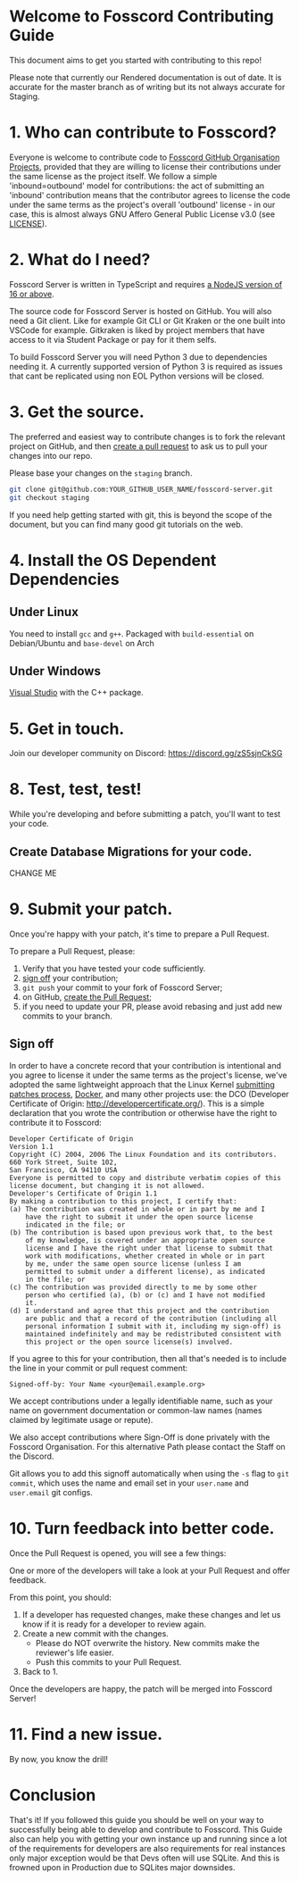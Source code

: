 # Welcome to Fosscord Contributing Guide


This document aims to get you started with contributing to this repo! 

Please note that currently our Rendered documentation is out of date. It is accurate for the master branch as of writing but its not always accurate for Staging.



# 1. Who can contribute to Fosscord?

Everyone is welcome to contribute code to [Fosscord GitHub Organisation Projects](https://github.com/fosscord), 
provided that they are willing to license their contributions under the 
same license as the project itself. We follow a simple 'inbound=outbound' model 
for contributions: the act of submitting an 'inbound' contribution means that the 
contributor agrees to license the code under the same terms as the project's overall 'outbound'
license - in our case, this is almost always GNU Affero General Public License v3.0 (see
[LICENSE](https://github.com/fosscord/fosscord-server/blob/master/COPYING)).

# 2. What do I need?

Fosscord Server is written in TypeScript and requires [a NodeJS version of 16 or above](https://nodejs.org/en/download/).

The source code for Fosscord Server is hosted on GitHub. You will also need a Git client. Like for example Git CLI or Git Kraken or the one built into VSCode for example. Gitkraken is liked by project members that have access to it via Student Package or pay for it them selfs.

To build Fosscord Server you will need Python 3 due to dependencies needing it. A currently supported version of Python 3 is required 
as issues that cant be replicated using non EOL Python versions will be closed.


# 3. Get the source.

The preferred and easiest way to contribute changes is to fork the relevant
project on GitHub, and then [create a pull request](https://help.github.com/articles/using-pull-requests/) 
to ask us to pull your changes into our repo.

Please base your changes on the `staging` branch.

```sh
git clone git@github.com:YOUR_GITHUB_USER_NAME/fosscord-server.git
git checkout staging
```

If you need help getting started with git, this is beyond the scope of the document, but you
can find many good git tutorials on the web.

# 4. Install the OS Dependent Dependencies

## Under Linux

You need to install `gcc` and `g++`. Packaged with `build-essential` on Debian/Ubuntu and `base-devel` on Arch


## Under Windows

[Visual Studio](https://visualstudio.microsoft.com/) with the C++ package. 

# 5. Get in touch.

Join our developer community on Discord: https://discord.gg/zS5sjnCkSG

# 8. Test, test, test!
<a name="test-test-test"></a>

While you're developing and before submitting a patch, you'll
want to test your code.

## Create Database Migrations for your code.

CHANGE ME

# 9. Submit your patch.

Once you're happy with your patch, it's time to prepare a Pull Request.

To prepare a Pull Request, please:

1. Verify that you have tested your code sufficiently.
2. [sign off](#sign-off) your contribution;
3. `git push` your commit to your fork of Fosscord Server;
4. on GitHub, [create the Pull Request](https://docs.github.com/en/github/collaborating-with-issues-and-pull-requests/creating-a-pull-request);
6. if you need to update your PR, please avoid rebasing and just add new commits to your branch.

## Sign off

In order to have a concrete record that your contribution is intentional
and you agree to license it under the same terms as the project's license, we've adopted the
same lightweight approach that the Linux Kernel
[submitting patches process](
https://www.kernel.org/doc/html/latest/process/submitting-patches.html#sign-your-work-the-developer-s-certificate-of-origin>),
[Docker](https://github.com/docker/docker/blob/master/CONTRIBUTING.md), and many other
projects use: the DCO (Developer Certificate of Origin:
http://developercertificate.org/). This is a simple declaration that you wrote
the contribution or otherwise have the right to contribute it to Fosscord:

```
Developer Certificate of Origin
Version 1.1
Copyright (C) 2004, 2006 The Linux Foundation and its contributors.
660 York Street, Suite 102,
San Francisco, CA 94110 USA
Everyone is permitted to copy and distribute verbatim copies of this
license document, but changing it is not allowed.
Developer's Certificate of Origin 1.1
By making a contribution to this project, I certify that:
(a) The contribution was created in whole or in part by me and I
    have the right to submit it under the open source license
    indicated in the file; or
(b) The contribution is based upon previous work that, to the best
    of my knowledge, is covered under an appropriate open source
    license and I have the right under that license to submit that
    work with modifications, whether created in whole or in part
    by me, under the same open source license (unless I am
    permitted to submit under a different license), as indicated
    in the file; or
(c) The contribution was provided directly to me by some other
    person who certified (a), (b) or (c) and I have not modified
    it.
(d) I understand and agree that this project and the contribution
    are public and that a record of the contribution (including all
    personal information I submit with it, including my sign-off) is
    maintained indefinitely and may be redistributed consistent with
    this project or the open source license(s) involved.
```

If you agree to this for your contribution, then all that's needed is to
include the line in your commit or pull request comment:

```
Signed-off-by: Your Name <your@email.example.org>
```

We accept contributions under a legally identifiable name, such as
your name on government documentation or common-law names (names
claimed by legitimate usage or repute). 

We also accept contributions where Sign-Off is done privately with the Fosscord Organisation.
For this alternative Path please contact the Staff on the Discord.

Git allows you to add this signoff automatically when using the `-s`
flag to `git commit`, which uses the name and email set in your
`user.name` and `user.email` git configs.


# 10. Turn feedback into better code.

Once the Pull Request is opened, you will see a few things:

One or more of the developers will take a look at your Pull Request and offer feedback.

From this point, you should:

1. If a developer has requested changes, make these changes and let us know if it is ready for a developer to review again.
2. Create a new commit with the changes.
   - Please do NOT overwrite the history. New commits make the reviewer's life easier.
   - Push this commits to your Pull Request.
3. Back to 1.

Once the developers are happy, the patch will be merged into Fosscord Server!

# 11. Find a new issue.

By now, you know the drill!

# Conclusion

That's it! If you followed this guide you should be well on your way to successfully being able to
develop and contribute to Fosscord. This Guide also can help you with getting your own instance
up and running since a lot of the requirements for developers are also requirements for real instances
only major exception would be that Devs often will use SQLite. And this is frowned upon in Production
due to SQLites major downsides.
